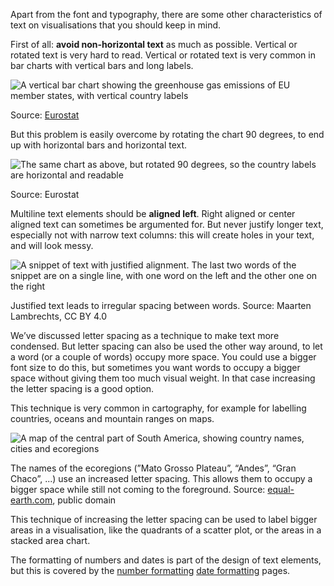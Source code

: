 Apart from the font and typography, there are some other characteristics of text on visualisations that you should keep in mind.

First of all: **avoid non-horizontal text** as much as possible. Vertical or rotated text is very hard to read. Vertical or rotated text is very common in bar charts with vertical bars and long labels. 

![A vertical bar chart showing the greenhouse gas emissions of EU member states, with vertical country labels](Typography%20and%20the%20design%20of%20text%20elements%203d739b7b83f2405290637ce3d7a4a814/vertical-text-eurostat.png)

Source: [Eurostat](https://ec.europa.eu/eurostat/web/products-eurostat-news/-/DDN-20220215-1)

But this problem is easily overcome by rotating the chart 90 degrees, to end up with horizontal bars and horizontal text.

![The same chart as above, but rotated 90 degrees, so the country labels are horizontal and readable](Typography%20and%20the%20design%20of%20text%20elements%203d739b7b83f2405290637ce3d7a4a814/vertical-text-eurostat-rotated.png)

Source: Eurostat

Multiline text elements should be **aligned left**. Right aligned or center aligned text can sometimes be argumented for. But never justify longer text, especially not with narrow text columns: this will create holes in your text, and will look messy.

<p class='center'>
<img src='Typography%20and%20the%20design%20of%20text%20elements%203d739b7b83f2405290637ce3d7a4a814/unjustified-justify_32x.png' alt='A snippet of text with justified alignment. The last two words of the snippet are on a single line, with one word on the left and the other one on the right' class='max-400' />
</p>

Justified text leads to irregular spacing between words. Source: Maarten Lambrechts, CC BY 4.0

We’ve discussed letter spacing as a technique to make text more condensed. But letter spacing can also be used the other way around, to let a word (or a couple of words) occupy more space. You could use a bigger font size to do this, but sometimes you want words to occupy a bigger space without giving them too much visual weight. In that case increasing the letter spacing is a good option.

This technique is very common in cartography, for example for labelling countries, oceans and mountain ranges on maps.

![A map of the central part of South America, showing country names, cities and ecoregions](Typography%20and%20the%20design%20of%20text%20elements%203d739b7b83f2405290637ce3d7a4a814/equal-earth-letter-spacing.png)

The names of the ecoregions (”Mato Grosso Plateau”, “Andes”, “Gran Chaco”, ...) use an increased letter spacing. This allows them to occupy a bigger space while still not coming to the foreground. Source: [equal-earth.com](https://www.equal-earth.com/), public domain

This technique of increasing the letter spacing can be used to label bigger areas in a visualisation, like the quadrants of a scatter plot, or the areas in a stacked area chart.

The formatting of numbers and dates is part of the design of text elements, but this is covered by the <span class='internal-link'>[number formatting](number-formatting)</span> <span class='internal-link'>[date formatting](date-formatting)</span> pages.